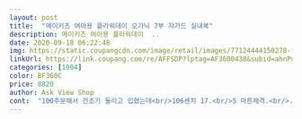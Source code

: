```yaml
---
layout: post 
title:  "메이키즈 여아용 플라워데이 오가닉 7부 쟈가드 실내복" 
description: 메이키즈 여아용 플라워데이  ..
date: 2020-09-18 06:22:48 
img: https://static.coupangcdn.com/image/retail/images/77124444150278-fb860b78-699a-4e31-9aa4-4dc169711668.jpg 
linkUrl: https://link.coupang.com/re/AFFSDP?lptag=AF3600438&subid=ahnPublicAsk&pageKey=1240667989&itemId=2236252484&vendorItemId=70233771140&traceid=V0-113-ecd8edcf663e264f 
categories: [1004] 
color: BF360C 
price: 8820 
author: Ask View Shop 
cont:  "100주문해서 건조기 돌리고 입혔는데<br/>106센치 17.<br/>5 마른체격.<br/>.<br/> 5세남아<br/>16개월 10킬로 아가 90사이즈도 여유있어요<br/>20개월 아기 11kg 정도이고<br/>가격에비해 질도 얇고 보드라우며<br/>내년에 딱 맞게 입힐 수 있을 것 같아요.<br/><br/>노랑 꽃무늬가 아들에게도 잘 어울려요.<br/><br/>색상이 넘화사해서 입고 사진이라도 찍으면 이쁘게 잘나와요<br/>약간 할랑하게 잘 맞아요<br/>여아용이라고 되어 있지만,<br/>우선 가격이저렴하구요<br/>일부러 아들 입히려고 주문했는데 너무 예쁘네요.<br/><br/>자주빨아도 면상태가 괜찮네요<br/>품이 딱 맞아요<br/>한치수 커도 좋았을것 같아요<br/>" 
---
```

